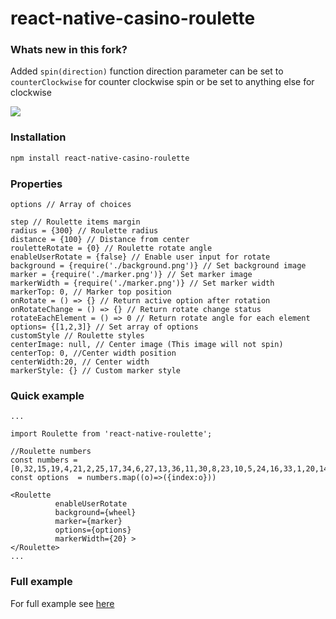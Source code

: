 # react-native-casino-roulette

### Whats new in this fork?

Added `spin(direction)` function
direction parameter can be set to `counterClockwise` for counter clockwise spin or be set to anything else for clockwise

![](https://cdn.rawgit.com/DKbyo/react-native-roulette-casino-demo/711e0cc2/demo.gif)

### Installation
```bash
npm install react-native-casino-roulette
```

### Properties

```
options // Array of choices

step // Roulette items margin
radius = {300} // Roulette radius
distance = {100} // Distance from center
rouletteRotate = {0} // Roulette rotate angle
enableUserRotate = {false} // Enable user input for rotate
background = {require('./background.png')} // Set background image
marker = {require('./marker.png')} // Set marker image
markerWidth = {require('./marker.png')} // Set marker width
markerTop: 0, // Marker top position
onRotate = () => {} // Return active option after rotation
onRotateChange = () => {} // Return rotate change status
rotateEachElement = () => 0 // Return rotate angle for each element
options= {[1,2,3]} // Set array of options
customStyle // Roulette styles
centerImage: null, // Center image (This image will not spin)
centerTop: 0, //Center width position
centerWidth:20, // Center width
markerStyle: {} // Custom marker style
```

### Quick example
```
...

import Roulette from 'react-native-roulette';

//Roulette numbers
const numbers = [0,32,15,19,4,21,2,25,17,34,6,27,13,36,11,30,8,23,10,5,24,16,33,1,20,14,31,9,22,18,29,7,28,12,35,3,26]
const options  = numbers.map((o)=>({index:o}))  

<Roulette 
          enableUserRotate 
          background={wheel}
          marker={marker}
          options={options}
          markerWidth={20} >          
</Roulette>
...

```

### Full example

For full example see [here](https://github.com/DKbyo/react-native-roulette-casino-demo)


